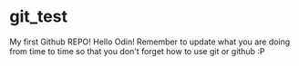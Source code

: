 # git_test
My first Github REPO! 
Hello Odin! 
Remember to update what you are doing from time to time
so that you don't forget how to use git or github :P 